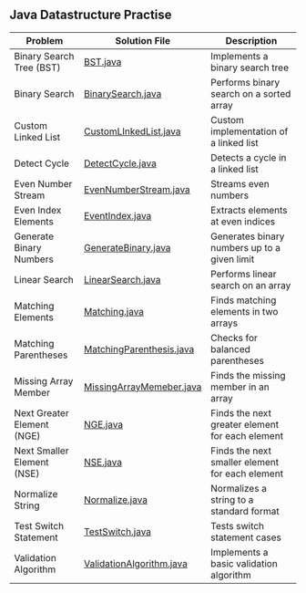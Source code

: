 ## Java Datastructure Practise

| Problem                   | Solution File                                           | Description                                    |
|---------------------------|---------------------------------------------------------|------------------------------------------------|
| Binary Search Tree (BST)  | [BST.java](./blind75/BST.java)                          | Implements a binary search tree                |
| Binary Search             | [BinarySearch.java](./blind75/BinarySearch.java)        | Performs binary search on a sorted array       |
| Custom Linked List        | [CustomLInkedList.java](./blind75/CustomLInkedList.java) | Custom implementation of a linked list        |
| Detect Cycle              | [DetectCycle.java](./blind75/DetectCycle.java)          | Detects a cycle in a linked list               |
| Even Number Stream        | [EvenNumberStream.java](./blind75/EvenNumberStream.java) | Streams even numbers                           |
| Even Index Elements       | [EventIndex.java](./blind75/EventIndex.java)            | Extracts elements at even indices             |
| Generate Binary Numbers   | [GenerateBinary.java](./blind75/GenerateBinary.java)    | Generates binary numbers up to a given limit   |
| Linear Search             | [LinearSearch.java](./blind75/LinearSearch.java)        | Performs linear search on an array             |
| Matching Elements         | [Matching.java](./blind75/Matching.java)                | Finds matching elements in two arrays          |
| Matching Parentheses      | [MatchingParenthesis.java](./blind75/MatchingParenthesis.java) | Checks for balanced parentheses       |
| Missing Array Member      | [MissingArrayMemeber.java](./blind75/MissingArrayMemeber.java) | Finds the missing member in an array |
| Next Greater Element (NGE)| [NGE.java](./blind75/NGE.java)                          | Finds the next greater element for each element|
| Next Smaller Element (NSE)| [NSE.java](./blind75/NSE.java)                          | Finds the next smaller element for each element|
| Normalize String          | [Normalize.java](./blind75/Normalize.java)              | Normalizes a string to a standard format       |
| Test Switch Statement     | [TestSwitch.java](./blind75/TestSwitch.java)            | Tests switch statement cases                   |
| Validation Algorithm      | [ValidationAlgorithm.java](./blind75/ValidationAlgorithm.java) | Implements a basic validation algorithm |

